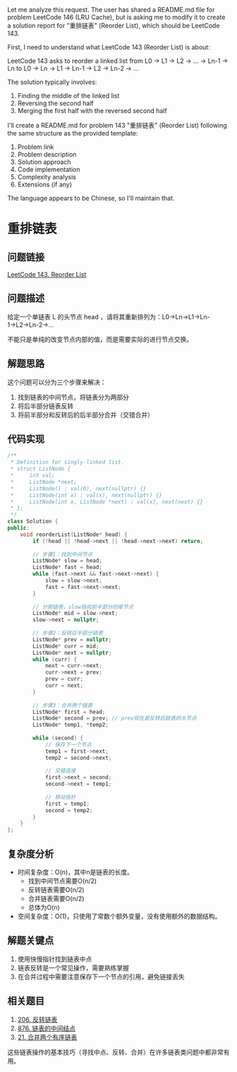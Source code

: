 <think>
Let me analyze this request. The user has shared a README.md file for problem LeetCode 146 (LRU Cache), but is asking me to modify it to create a solution report for "重排链表" (Reorder List), which should be LeetCode 143.

First, I need to understand what LeetCode 143 (Reorder List) is about:

LeetCode 143 asks to reorder a linked list from L0 → L1 → L2 → ... → Ln-1 → Ln to L0 → Ln → L1 → Ln-1 → L2 → Ln-2 → ...

The solution typically involves:
1. Finding the middle of the linked list
2. Reversing the second half
3. Merging the first half with the reversed second half

I'll create a README.md for problem 143 "重排链表" (Reorder List) following the same structure as the provided template:
1. Problem link
2. Problem description
3. Solution approach
4. Code implementation
5. Complexity analysis
6. Extensions (if any)

The language appears to be Chinese, so I'll maintain that.
</think>

# 重排链表

## 问题链接
[LeetCode 143. Reorder List](https://leetcode.com/problems/reorder-list/)

## 问题描述
给定一个单链表 L 的头节点 head ，请将其重新排列为：L0→Ln→L1→Ln-1→L2→Ln-2→…

不能只是单纯的改变节点内部的值，而是需要实际的进行节点交换。

## 解题思路
这个问题可以分为三个步骤来解决：
1. 找到链表的中间节点，将链表分为两部分
2. 将后半部分链表反转
3. 将前半部分和反转后的后半部分合并（交错合并）

## 代码实现
```cpp
/**
 * Definition for singly-linked list.
 * struct ListNode {
 *     int val;
 *     ListNode *next;
 *     ListNode() : val(0), next(nullptr) {}
 *     ListNode(int x) : val(x), next(nullptr) {}
 *     ListNode(int x, ListNode *next) : val(x), next(next) {}
 * };
 */
class Solution {
public:
    void reorderList(ListNode* head) {
        if (!head || !head->next || !head->next->next) return;
        
        // 步骤1：找到中间节点
        ListNode* slow = head;
        ListNode* fast = head;
        while (fast->next && fast->next->next) {
            slow = slow->next;
            fast = fast->next->next;
        }
        
        // 分割链表，slow指向前半部分的尾节点
        ListNode* mid = slow->next;
        slow->next = nullptr;
        
        // 步骤2：反转后半部分链表
        ListNode* prev = nullptr;
        ListNode* curr = mid;
        ListNode* next = nullptr;
        while (curr) {
            next = curr->next;
            curr->next = prev;
            prev = curr;
            curr = next;
        }
        
        // 步骤3：合并两个链表
        ListNode* first = head;
        ListNode* second = prev; // prev现在是反转后链表的头节点
        ListNode* temp1, *temp2;
        
        while (second) {
            // 保存下一个节点
            temp1 = first->next;
            temp2 = second->next;
            
            // 交错连接
            first->next = second;
            second->next = temp1;
            
            // 移动指针
            first = temp1;
            second = temp2;
        }
    }
};
```

## 复杂度分析
- 时间复杂度：O(n)，其中n是链表的长度。
  - 找到中间节点需要O(n/2)
  - 反转链表需要O(n/2)
  - 合并链表需要O(n/2)
  - 总体为O(n)
- 空间复杂度：O(1)，只使用了常数个额外变量，没有使用额外的数据结构。

## 解题关键点
1. 使用快慢指针找到链表中点
2. 链表反转是一个常见操作，需要熟练掌握
3. 在合并过程中需要注意保存下一个节点的引用，避免链接丢失

## 相关题目
1. [206. 反转链表](https://leetcode.com/problems/reverse-linked-list/)
2. [876. 链表的中间结点](https://leetcode.com/problems/middle-of-the-linked-list/)
3. [21. 合并两个有序链表](https://leetcode.com/problems/merge-two-sorted-lists/)

这些链表操作的基本技巧（寻找中点、反转、合并）在许多链表类问题中都非常有用。
